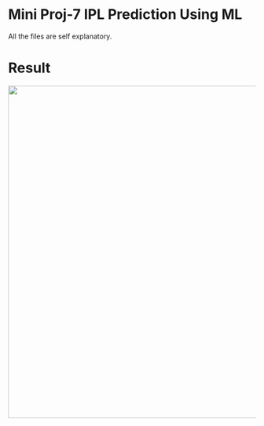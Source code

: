 # Mini Proj-7 IPL Prediction Using ML

All the files are self explanatory.

# Result

<img width=677 src="https://github.com/VatsalNanda/Web-Development-Minor-Projects/blob/main/ipl%20prediction/result.png">
